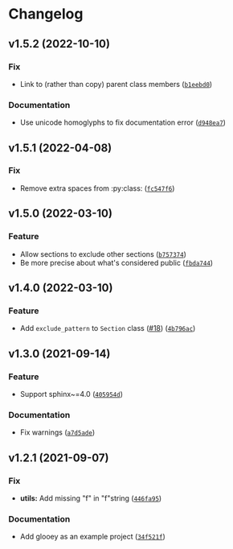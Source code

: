 # Changelog

<!--next-version-placeholder-->

## v1.5.2 (2022-10-10)
### Fix
* Link to (rather than copy) parent class members ([`b1eebd0`](https://github.com/kalekundert/autoclasstoc/commit/b1eebd0a41ce73f012f835ef53a41da33ade3d19))

### Documentation
* Use unicode homoglyphs to fix documentation error ([`d948ea7`](https://github.com/kalekundert/autoclasstoc/commit/d948ea79c431e2bdd689a976f2fa618fea1043d2))

## v1.5.1 (2022-04-08)
### Fix
* Remove extra spaces from :py:class: ([`fc547f6`](https://github.com/kalekundert/autoclasstoc/commit/fc547f654391ae798a54d9ed136ada3676920660))

## v1.5.0 (2022-03-10)
### Feature
* Allow sections to exclude other sections ([`b757374`](https://github.com/kalekundert/autoclasstoc/commit/b75737451abcfd16a1cda2f3a02d8ba8a2ed43cd))
* Be more precise about what's considered public ([`fbda744`](https://github.com/kalekundert/autoclasstoc/commit/fbda7444c54e1e51c3699f13caada2d8c374a98b))

## v1.4.0 (2022-03-10)
### Feature
* Add `exclude_pattern` to `Section` class ([#18](https://github.com/kalekundert/autoclasstoc/issues/18)) ([`4b796ac`](https://github.com/kalekundert/autoclasstoc/commit/4b796ac5a25bd785e64da4e2f24fdee23f1278ea))

## v1.3.0 (2021-09-14)
### Feature
* Support sphinx~=4.0 ([`405954d`](https://github.com/kalekundert/autoclasstoc/commit/405954d39db5fdb7e3c491a81cce39a82f963231))

### Documentation
* Fix warnings ([`a7d5ade`](https://github.com/kalekundert/autoclasstoc/commit/a7d5ade64c54ef9b3d06e19761874d30407bf331))

## v1.2.1 (2021-09-07)
### Fix
* **utils:** Add missing "f" in "f"string ([`446fa95`](https://github.com/kalekundert/autoclasstoc/commit/446fa95611317922cbc5e1270ef5fc06b79ebeb6))

### Documentation
* Add glooey as an example project ([`34f521f`](https://github.com/kalekundert/autoclasstoc/commit/34f521f4c776d929a43566567f9a09b543c19755))
